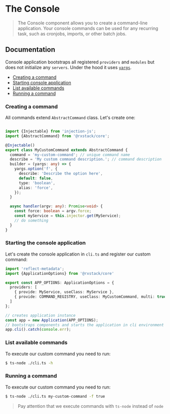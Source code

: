 
# The Console

> The Console component allows you to create a command-line application. Your console commands can be used for
 any recurring task, such as cronjobs, imports, or other batch jobs. 
               
## Documentation
Console application bootstraps all registered `providers` and `modules` but does not initialize any `servers`.
Under the hood it uses [`yargs`](https://github.com/yargs/yargs).

* [Creating a command](#create-command)
* [Starting console application](#start-application)
* [List available commands](#list-commands)
* [Running a command](#run-command)

### <a name="create-command"></a>  Creating a command
All commands extend `AbstractCommand` class. Let's create one:

```typescript

import {Injectable} from 'injection-js';
import {AbstractCommand} from '@rxstack/core';

@Injectable()
export class MyCustomCommand extends AbstractCommand {
  command = 'my-custom-command'; // unique command name
  describe = 'My custom command description.'; // command description
  builder = (yargs: any) => {
    yargs.option('f', {
      describe: 'Describe the option here',
      default: false,
      type: 'boolean',
      alias: 'force',
    });
  }

  async handler(argv: any): Promise<void> {
    const force: boolean = argv.force;
    const myService = this.injector.get(MyService);
    // do something
  }
}

```

### <a name="start-application"></a>  Starting the console application
Let's create the console application in `cli.ts` and register our custom command:

```typescript
import 'reflect-metadata';
import {ApplicationOptions} from '@rxstack/core'

export const APP_OPTIONS: ApplicationOptions = {
  providers: [
    { provide: MyService, useClass: MyService },
    { provide: COMMAND_REGISTRY, useClass: MyCustomCommand, multi: true },
  ]
};

// creates application instance
const app = new Application(APP_OPTIONS);
// bootstraps components and starts the application in cli environment
app.cli().catch(console.err);
```

### <a name="list-commands"></a>  List available commands

To execute our custom command you need to run: 

```bash
$ ts-node ./cli.ts -h
```

### <a name="run-command"></a>  Running a command
To execute our custom command you need to run: 

```bash
$ ts-node ./cli.ts my-custom-command -f true
```

> Pay attention that we execute commands with `ts-node` instead of `node`

